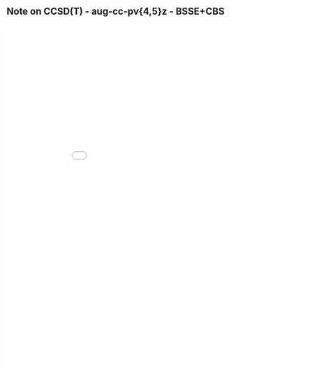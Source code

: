 ## Note on CCSD(T) - aug-cc-pv{4,5}z - BSSE+CBS
<iframe width="900" height="800" frameborder="0" scrolling="no" src="//plot.ly/~nvpopov/10.embed"></iframe>
